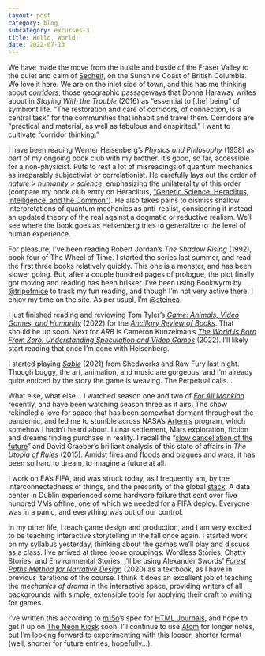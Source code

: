 ```yaml
---
layout: post
category: blog
subcategory: excurses-3
title: Hello, World!
date: 2022-07-13
---
```


We have made the move from the hustle and bustle of the Fraser Valley to the quiet and calm of [Sechelt](https://en.wikipedia.org/wiki/Sechelt), on the Sunshine Coast of British Columbia. We love it here. We are on the inlet side of town, and this has me thinking about [*corridors*](https://steinea.github.io/notes/2022/06/19/compost-epistemology), those geographic passageways that Donna Haraway writes about in *Staying With the Trouble* (2016) as “essential to [the] being” of symbiont life. “The restoration and care of corridors, of connection, is a central task” for the communities that inhabit and travel them. Corridors are “practical and material, as well as fabulous and enspirited.” I want to cultivate “corridor thinking.”

I have been reading Werner Heisenberg’s *Physics and Philosophy* (1958) as part of my ongoing book club with my brother. It’s good, so far, accessible for a non-physicist. Puts to rest a lot of misreadings of quantum mechanics as irreparably subjectivist or correlationist. He carefully lays out the order of *nature > humanity > science*, emphasizing the unilaterality of this order (compare my book club entry on Heraclitus, [“Generic Science: Heraclitus, Intelligence, and the Common”](/blog/_posts/2021-03-28-generic-science.md)). He also takes pains to dismiss shallow interpretations of quantum mechanics as anti-realist, considering it instead an updated theory of the real against a dogmatic or reductive realism. We’ll see where the book goes as Heisenberg tries to generalize to the level of human experience.

For pleasure, I’ve been reading Robert Jordan’s *The Shadow Rising* (1992), book four of The Wheel of Time. I started the series last summer, and read the first three books relatively quickly. This one is a monster, and has been slower going. But, after a couple hundred pages of prologue, the plot finally got moving and reading has been brisker. I’ve been using Bookwyrm by [@tripofmice](https://friend.camp/@tripofmice) to track my fun reading, and though I’m not very active there, I enjoy my time on the site. As per usual, I’m [@steinea](https://bookwyrm.social/user/steinea).

I just finished reading and reviewing Tom Tyler’s [*Game: Animals, Video Games, and Humanity*](https://www.upress.umn.edu/book-division/books/game) (2022) for the [*Ancillary Review of Books*](https://ancillaryreviewofbooks.org/). That should be up soon. Next for *ARB* is Cameron Kunzelman’s [*The World Is Born From Zero: Understanding Speculation and Video Games*](https://www.degruyter.com/document/doi/10.1515/9783110719451/html) (2022). I’ll likely start reading that once I’m done with Heisenberg.

I started playing [*Sable*](https://www.shed-works.co.uk/sable) (2021) from Shedworks and Raw Fury last night. Though buggy, the art, animation, and music are gorgeous, and I’m already quite enticed by the story the game is weaving. The Perpetual calls...

What else, what else... I watched season one and two of [*For All Mankind*](https://tv.apple.com/us/show/for-all-mankind/umc.cmc.6wsi780sz5tdbqcf11k76mkp7) recently, and have been watching season three as it airs. The show rekindled a love for space that has been somewhat dormant throughout the pandemic, and led me to stumble across NASA’s [Artemis](https://www.nasa.gov/specials/artemis/) program, which somehow I hadn’t heard about. Lunar settlement, Mars exploration, fiction and dreams finding purchase in reality. I recall the “[slow cancellation of the future](http://epiloguemag.com/2020/08/the-future-is-cancelled/)” and David Graeber’s brilliant analysis of this state of affairs in *The Utopia of Rules* (2015). Amidst fires and floods and plagues and wars, it has been so hard to dream, to imagine a future at all.

I work on EA’s FIFA, and was struck today, as I frequently am, by the interconnectedness of things, and the precarity of the global [stack](https://mitpress.mit.edu/books/stack). A data center in Dublin experienced some hardware failure that sent over five hundred VMs offline, one of which we needed for a FIFA deploy. Everyone was in a panic, and everything was out of our control.

In my other life, I teach game design and production, and I am very excited to be teaching interactive storytelling in the fall once again. I started work on my syllabus yesterday, thinking about the games we’ll play and discuss as a class. I’ve arrived at three loose groupings: Wordless Stories, Chatty Stories, and Environmental Stories. I’ll be using Alexander Swords’ [*Forest Paths Method for Narrative Design*](https://swordsnarrative.itch.io/forest-paths-method-for-narrative-design) (2020) as a textbook, as I have in previous iterations of the course. I think it does an excellent job of teaching the *mechanics of drama* in the interactive space, providing writers of all backgrounds with simple, extensible tools for applying their craft to writing for games.

I’ve written this according to [m15o](https://m15o.ichi.city/site/about.html)’s spec for [HTML Journals](https://journal.miso.town/), and hope to get it up on [The Neon Kiosk](https://kiosk.nightfall.city/) soon. I’ll continue to use [Atom]() for longer notes, but I’m looking forward to experimenting with this looser, shorter format (well, shorter for future entries, hopefully...).
